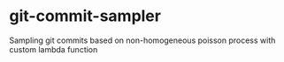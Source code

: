 # git-commit-sampler
Sampling git commits based on non-homogeneous poisson process with custom lambda function
